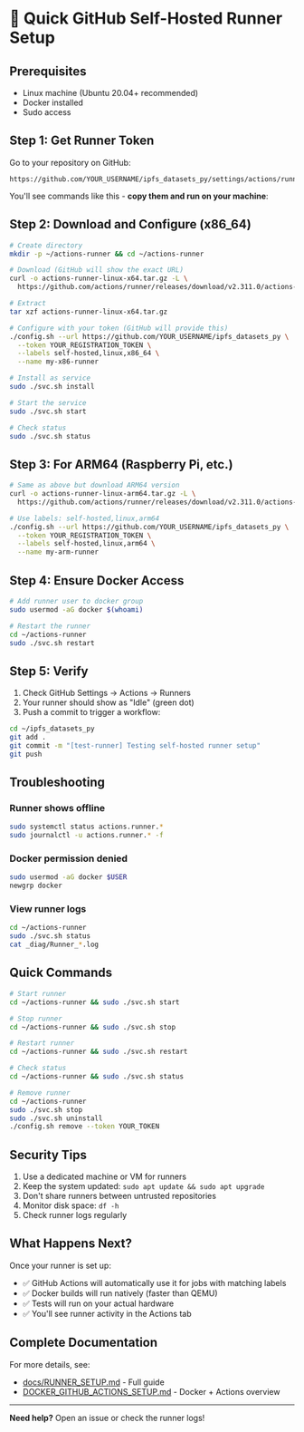 # 🚀 Quick GitHub Self-Hosted Runner Setup

## Prerequisites
- Linux machine (Ubuntu 20.04+ recommended)
- Docker installed
- Sudo access

## Step 1: Get Runner Token

Go to your repository on GitHub:
```
https://github.com/YOUR_USERNAME/ipfs_datasets_py/settings/actions/runners/new
```

You'll see commands like this - **copy them and run on your machine**:

## Step 2: Download and Configure (x86_64)

```bash
# Create directory
mkdir -p ~/actions-runner && cd ~/actions-runner

# Download (GitHub will show the exact URL)
curl -o actions-runner-linux-x64.tar.gz -L \
  https://github.com/actions/runner/releases/download/v2.311.0/actions-runner-linux-x64-2.311.0.tar.gz

# Extract
tar xzf actions-runner-linux-x64.tar.gz

# Configure with your token (GitHub will provide this)
./config.sh --url https://github.com/YOUR_USERNAME/ipfs_datasets_py \
  --token YOUR_REGISTRATION_TOKEN \
  --labels self-hosted,linux,x86_64 \
  --name my-x86-runner

# Install as service
sudo ./svc.sh install

# Start the service
sudo ./svc.sh start

# Check status
sudo ./svc.sh status
```

## Step 3: For ARM64 (Raspberry Pi, etc.)

```bash
# Same as above but download ARM64 version
curl -o actions-runner-linux-arm64.tar.gz -L \
  https://github.com/actions/runner/releases/download/v2.311.0/actions-runner-linux-arm64-2.311.0.tar.gz

# Use labels: self-hosted,linux,arm64
./config.sh --url https://github.com/YOUR_USERNAME/ipfs_datasets_py \
  --token YOUR_REGISTRATION_TOKEN \
  --labels self-hosted,linux,arm64 \
  --name my-arm-runner
```

## Step 4: Ensure Docker Access

```bash
# Add runner user to docker group
sudo usermod -aG docker $(whoami)

# Restart the runner
cd ~/actions-runner
sudo ./svc.sh restart
```

## Step 5: Verify

1. Check GitHub Settings → Actions → Runners
2. Your runner should show as "Idle" (green dot)
3. Push a commit to trigger a workflow:

```bash
cd ~/ipfs_datasets_py
git add .
git commit -m "[test-runner] Testing self-hosted runner setup"
git push
```

## Troubleshooting

### Runner shows offline
```bash
sudo systemctl status actions.runner.*
sudo journalctl -u actions.runner.* -f
```

### Docker permission denied
```bash
sudo usermod -aG docker $USER
newgrp docker
```

### View runner logs
```bash
cd ~/actions-runner
sudo ./svc.sh status
cat _diag/Runner_*.log
```

## Quick Commands

```bash
# Start runner
cd ~/actions-runner && sudo ./svc.sh start

# Stop runner
cd ~/actions-runner && sudo ./svc.sh stop

# Restart runner
cd ~/actions-runner && sudo ./svc.sh restart

# Check status
cd ~/actions-runner && sudo ./svc.sh status

# Remove runner
cd ~/actions-runner
sudo ./svc.sh stop
sudo ./svc.sh uninstall
./config.sh remove --token YOUR_TOKEN
```

## Security Tips

1. Use a dedicated machine or VM for runners
2. Keep the system updated: `sudo apt update && sudo apt upgrade`
3. Don't share runners between untrusted repositories
4. Monitor disk space: `df -h`
5. Check runner logs regularly

## What Happens Next?

Once your runner is set up:
- ✅ GitHub Actions will automatically use it for jobs with matching labels
- ✅ Docker builds will run natively (faster than QEMU)
- ✅ Tests will run on your actual hardware
- ✅ You'll see runner activity in the Actions tab

## Complete Documentation

For more details, see:
- [docs/RUNNER_SETUP.md](./docs/RUNNER_SETUP.md) - Full guide
- [DOCKER_GITHUB_ACTIONS_SETUP.md](./DOCKER_GITHUB_ACTIONS_SETUP.md) - Docker + Actions overview

---

**Need help?** Open an issue or check the runner logs!
